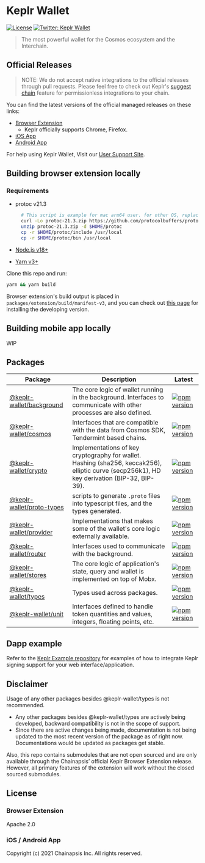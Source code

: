 # Keplr Wallet

[![License](https://img.shields.io/badge/License-Apache%202.0-blue.svg)](https://opensource.org/licenses/Apache-2.0)
[![Twitter: Keplr Wallet](https://img.shields.io/twitter/follow/keplrwallet.svg?style=social)](https://twitter.com/keplrwallet)

> The most powerful wallet for the Cosmos ecosystem and the Interchain.

## Official Releases

> NOTE: We do not accept native integrations to the official releases through pull requests. Please feel free to check out Keplr's [suggest chain](https://docs.keplr.app/api/suggest-chain.html) feature for permissionless integrations to your chain.

You can find the latest versions of the official managed releases on these links:

- [Browser Extension](https://chrome.google.com/webstore/detail/keplr/dmkamcknogkgcdfhhbddcghachkejeap)
  - Keplr officially supports Chrome, Firefox.
- [iOS App](https://apps.apple.com/us/app/keplr-wallet/id1567851089)
- [Android App](https://play.google.com/store/apps/details?id=com.chainapsis.keplr)

For help using Keplr Wallet, Visit our [User Support Site](https://help.keplr.app/).

## Building browser extension locally

### Requirements

- protoc v21.3  

  ```sh
    # This script is example for mac arm64 user. for other OS, replace URL(starts with https://..) to be matched with your OS from https://github.com/protocolbuffers/protobuf/releases/tag/v21.3
    curl -Lo protoc-21.3.zip https://github.com/protocolbuffers/protobuf/releases/download/v21.3/protoc-21.3-osx-aarch_64.zip 
    unzip protoc-21.3.zip -d $HOME/protoc
    cp -r $HOME/protoc/include /usr/local
    cp -r $HOME/protoc/bin /usr/local
  ```
  
- [Node.js v18+](https://nodejs.org/)
- [Yarn v3+](https://yarnpkg.com/getting-started/install)
  
Clone this repo and run:

```sh
yarn && yarn build
```

Browser extension's build output is placed in `packages/extension/build/manifest-v3`, and you can check out [this page](https://developer.chrome.com/docs/extensions/mv3/getstarted/development-basics/#load-unpacked) for installing the developing version.

## Building mobile app locally

WIP

## Packages

| Package | Description | Latest |
| ------- | ----------- | -------|
| [@keplr-wallet/background](packages/background) | The core logic of wallet running in the background. Interfaces to communicate with other processes are also defined. | [![npm version](https://img.shields.io/npm/v/@keplr-wallet/background.svg)](https://www.npmjs.com/package/@keplr-wallet/background)|
| [@keplr-wallet/cosmos](packages/cosmos) | Interfaces that are compatible with the data from Cosmos SDK, Tendermint based chains. | [![npm version](https://img.shields.io/npm/v/@keplr-wallet/cosmos.svg)](https://www.npmjs.com/package/@keplr-wallet/cosmos) |
| [@keplr-wallet/crypto](packages/crypto) | Implementations of key cryptography for wallet. Hashing (sha256, keccak256), elliptic curve (secp256k1), HD key derivation (BIP-32, BIP-39). | [![npm version](https://img.shields.io/npm/v/@keplr-wallet/crypto.svg)](https://www.npmjs.com/package/@keplr-wallet/crypto) |
| [@keplr-wallet/proto-types](packages/proto-types) | scripts to generate `.proto` files into typescript files, and the types generated.| [![npm version](https://img.shields.io/npm/v/@keplr-wallet/proto-types.svg)](https://www.npmjs.com/package/@keplr-wallet/proto-types) |
| [@keplr-wallet/provider](packages/provider) | Implementations that makes some of the wallet's core logic externally available. | [![npm version](https://img.shields.io/npm/v/@keplr-wallet/provider.svg)](https://www.npmjs.com/package/@keplr-wallet/provider) |
| [@keplr-wallet/router](packages/router) | Interfaces used to communicate with the background. | [![npm version](https://img.shields.io/npm/v/@keplr-wallet/router.svg)](https://www.npmjs.com/package/@keplr-wallet/router) |
| [@keplr-wallet/stores](packages/stores) | The core logic of application's state, query and wallet is implemented on top of Mobx. | [![npm version](https://img.shields.io/npm/v/@keplr-wallet/stores.svg)](https://www.npmjs.com/package/@keplr-wallet/stores) |
| [@keplr-wallet/types](packages/types) | Types used across packages. | [![npm version](https://img.shields.io/npm/v/@keplr-wallet/types.svg)](https://www.npmjs.com/package/@keplr-wallet/types) |
| [@keplr-wallet/unit](packages/unit) | Interfaces defined to handle token quantities and values, integers, floating points, etc. | [![npm version](https://img.shields.io/npm/v/@keplr-wallet/unit.svg)](https://www.npmjs.com/package/@keplr-wallet/unit) |

## Dapp example

Refer to the [Keplr Example repository](https://github.com/chainapsis/keplr-example) for examples of how to integrate Keplr signing support for your web interface/application.

## Disclaimer

Usage of any other packages besides @keplr-wallet/types is not recommended.

- Any other packages besides @keplr-wallet/types are actively being developed, backward compatibility is not in the scope of support.
- Since there are active changes being made, documentation is not being updated to the most recent version of the package as of right now. Documentations would be updated as packages get stable.

Also, this repo contains submodules that are not open sourced and are only available through the Chainapsis’ official Keplr Browser Extension release. However, all primary features of the extension will work without the closed sourced submodules.

## License

### Browser Extension

Apache 2.0

### iOS / Android App

Copyright (c) 2021 Chainapsis Inc. All rights reserved.
